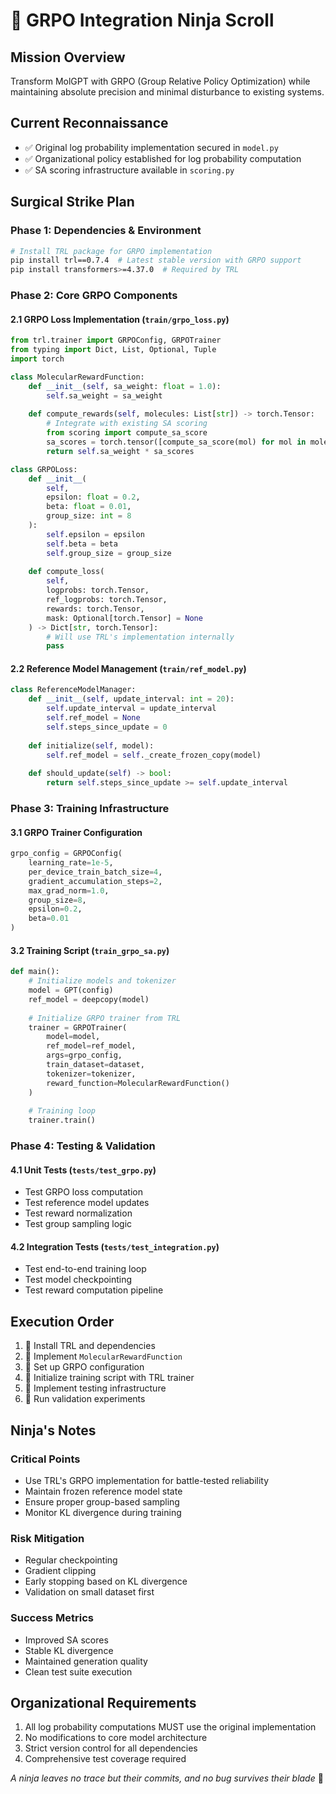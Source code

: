 # 🥷 GRPO Integration Ninja Scroll

## Mission Overview
Transform MolGPT with GRPO (Group Relative Policy Optimization) while maintaining absolute precision and minimal disturbance to existing systems.

## Current Reconnaissance
- ✅ Original log probability implementation secured in `model.py`
- ✅ Organizational policy established for log probability computation
- ✅ SA scoring infrastructure available in `scoring.py`

## Surgical Strike Plan

### Phase 1: Dependencies & Environment
```bash
# Install TRL package for GRPO implementation
pip install trl==0.7.4  # Latest stable version with GRPO support
pip install transformers>=4.37.0  # Required by TRL
```

### Phase 2: Core GRPO Components

#### 2.1 GRPO Loss Implementation (`train/grpo_loss.py`)
```python
from trl.trainer import GRPOConfig, GRPOTrainer
from typing import Dict, List, Optional, Tuple
import torch

class MolecularRewardFunction:
    def __init__(self, sa_weight: float = 1.0):
        self.sa_weight = sa_weight
        
    def compute_rewards(self, molecules: List[str]) -> torch.Tensor:
        # Integrate with existing SA scoring
        from scoring import compute_sa_score
        sa_scores = torch.tensor([compute_sa_score(mol) for mol in molecules])
        return self.sa_weight * sa_scores

class GRPOLoss:
    def __init__(
        self,
        epsilon: float = 0.2,
        beta: float = 0.01,
        group_size: int = 8
    ):
        self.epsilon = epsilon
        self.beta = beta
        self.group_size = group_size
        
    def compute_loss(
        self,
        logprobs: torch.Tensor,
        ref_logprobs: torch.Tensor,
        rewards: torch.Tensor,
        mask: Optional[torch.Tensor] = None
    ) -> Dict[str, torch.Tensor]:
        # Will use TRL's implementation internally
        pass
```

#### 2.2 Reference Model Management (`train/ref_model.py`)
```python
class ReferenceModelManager:
    def __init__(self, update_interval: int = 20):
        self.update_interval = update_interval
        self.ref_model = None
        self.steps_since_update = 0
        
    def initialize(self, model):
        self.ref_model = self._create_frozen_copy(model)
        
    def should_update(self) -> bool:
        return self.steps_since_update >= self.update_interval
```

### Phase 3: Training Infrastructure

#### 3.1 GRPO Trainer Configuration
```python
grpo_config = GRPOConfig(
    learning_rate=1e-5,
    per_device_train_batch_size=4,
    gradient_accumulation_steps=2,
    max_grad_norm=1.0,
    group_size=8,
    epsilon=0.2,
    beta=0.01
)
```

#### 3.2 Training Script (`train_grpo_sa.py`)
```python
def main():
    # Initialize models and tokenizer
    model = GPT(config)
    ref_model = deepcopy(model)
    
    # Initialize GRPO trainer from TRL
    trainer = GRPOTrainer(
        model=model,
        ref_model=ref_model,
        args=grpo_config,
        train_dataset=dataset,
        tokenizer=tokenizer,
        reward_function=MolecularRewardFunction()
    )
    
    # Training loop
    trainer.train()
```

### Phase 4: Testing & Validation

#### 4.1 Unit Tests (`tests/test_grpo.py`)
- Test GRPO loss computation
- Test reference model updates
- Test reward normalization
- Test group sampling logic

#### 4.2 Integration Tests (`tests/test_integration.py`)
- Test end-to-end training loop
- Test model checkpointing
- Test reward computation pipeline

## Execution Order

1. 🥷 Install TRL and dependencies
2. 🥷 Implement `MolecularRewardFunction`
3. 🥷 Set up GRPO configuration
4. 🥷 Initialize training script with TRL trainer
5. 🥷 Implement testing infrastructure
6. 🥷 Run validation experiments

## Ninja's Notes

### Critical Points
- Use TRL's GRPO implementation for battle-tested reliability
- Maintain frozen reference model state
- Ensure proper group-based sampling
- Monitor KL divergence during training

### Risk Mitigation
- Regular checkpointing
- Gradient clipping
- Early stopping based on KL divergence
- Validation on small dataset first

### Success Metrics
- Improved SA scores
- Stable KL divergence
- Maintained generation quality
- Clean test suite execution

## Organizational Requirements
1. All log probability computations MUST use the original implementation
2. No modifications to core model architecture
3. Strict version control for all dependencies
4. Comprehensive test coverage required

*A ninja leaves no trace but their commits, and no bug survives their blade* 🥷 